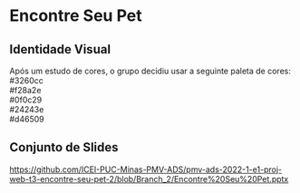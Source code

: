 

# Encontre Seu Pet



## Identidade Visual 

Após um estudo de cores, o grupo decidiu usar a seguinte paleta de cores: <br>
#3260cc <br>
#f28a2e <br>
#0f0c29 <br>
#24243e <br>
#d46509 <br>

## Conjunto de Slides 

https://github.com/ICEI-PUC-Minas-PMV-ADS/pmv-ads-2022-1-e1-proj-web-t3-encontre-seu-pet-2/blob/Branch_2/Encontre%20Seu%20Pet.pptx
